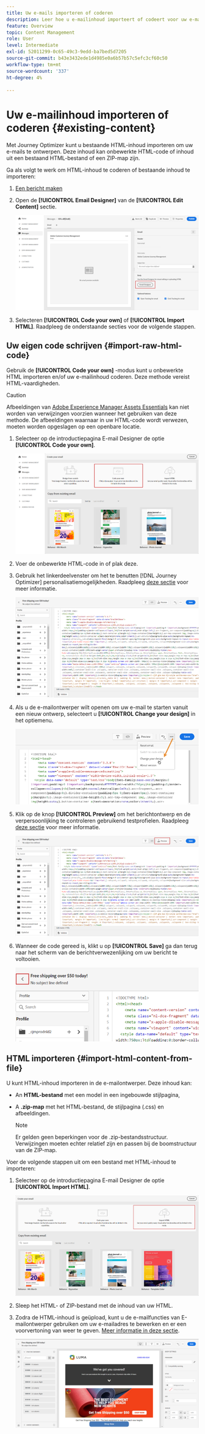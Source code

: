 ```yaml
---
title: Uw e-mails importeren of coderen
description: Leer hoe u e-mailinhoud importeert of codeert voor uw e-mails
feature: Overview
topic: Content Management
role: User
level: Intermediate
exl-id: 52011299-0c65-49c3-9edd-ba7bed5d7205
source-git-commit: b43e3432ede1d4985e0a6b57b57c5efc3cf60c50
workflow-type: tm+mt
source-wordcount: '337'
ht-degree: 4%

---
```


# Uw e-mailinhoud importeren of coderen {#existing-content}

Met Journey Optimizer kunt u bestaande HTML-inhoud importeren om uw e-mails te ontwerpen. Deze inhoud kan onbewerkte HTML-code of inhoud uit een bestaand HTML-bestand of een ZIP-map zijn.

Ga als volgt te werk om HTML-inhoud te coderen of bestaande inhoud te importeren:

1. [Een bericht maken](create-message.md)

1. Open de **[!UICONTROL Email Designer]** van de **[!UICONTROL Edit Content]** sectie.

   ![](assets/import-html_1.png)

1. Selecteren **[!UICONTROL Code your own]** of **[!UICONTROL Import HTML]**. Raadpleeg de onderstaande secties voor de volgende stappen.

## Uw eigen code schrijven {#import-raw-html-code}

Gebruik de **[!UICONTROL Code your own]** -modus kunt u onbewerkte HTML importeren en/of uw e-mailinhoud coderen. Deze methode vereist HTML-vaardigheden.

>[!CAUTION]
>
> Afbeeldingen van [Adobe Experience Manager Assets Essentials](assets-essentials.md) kan niet worden van verwijzingen voorzien wanneer het gebruiken van deze methode. De afbeeldingen waarnaar in uw HTML-code wordt verwezen, moeten worden opgeslagen op een openbare locatie.

1. Selecteer op de introductiepagina E-mail Designer de optie **[!UICONTROL Code your own]**.

   ![](assets/code-your-own.png)

1. Voer de onbewerkte HTML-code in of plak deze.

1. Gebruik het linkerdeelvenster om het te benutten [!DNL Journey Optimizer] personalisatiemogelijkheden. Raadpleeg [deze sectie](../personalization/personalize.md) voor meer informatie.

   ![](assets/code-editor.png)

1. Als u de e-mailontwerper wilt openen om uw e-mail te starten vanuit een nieuw ontwerp, selecteert u **[!UICONTROL Change your design]** in het optiemenu.

   ![](assets/code-editor-change-design.png)

1. Klik op de knop **[!UICONTROL Preview]** om het berichtontwerp en de verpersoonlijking te controleren gebruikend testprofielen. Raadpleeg [deze sectie](preview.md) voor meer informatie.

   ![](assets/code-editor-preview.png)

1. Wanneer de code gereed is, klikt u op **[!UICONTROL Save]** ga dan terug naar het scherm van de berichtverwezenlijking om uw bericht te voltooien.

   ![](assets/code-editor-save.png)

## HTML importeren {#import-html-content-from-file}

U kunt HTML-inhoud importeren in de e-mailontwerper. Deze inhoud kan:

* An **HTML-bestand** met een model in een ingebouwde stijlpagina,
* A **.zip-map** met het HTML-bestand, de stijlpagina (.css) en afbeeldingen.

   >[!NOTE]
   >
   >Er gelden geen beperkingen voor de .zip-bestandsstructuur. Verwijzingen moeten echter relatief zijn en passen bij de boomstructuur van de ZIP-map.

Voer de volgende stappen uit om een bestand met HTML-inhoud te importeren:

1. Selecteer op de introductiepagina E-mail Designer de optie **[!UICONTROL Import HTML]**.

   ![](assets/import-html_2.png)

1. Sleep het HTML- of ZIP-bestand met de inhoud van uw HTML.

1. Zodra de HTML-inhoud is geüpload, kunt u de e-mailfuncties van E-mailontwerper gebruiken om uw e-mailadres te bewerken en er een voorvertoning van weer te geven. [Meer informatie in deze sectie](create-email-content.md).

   ![](assets/html-imported.png)
